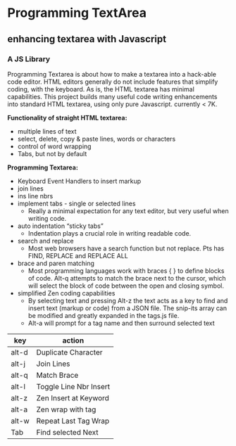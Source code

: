 # Programming TextArea

## enhancing textarea with Javascript 
### A JS Library

Programming Textarea is about how to make a textarea into a hack-able code editor. HTML editors generally do not include features that simplify coding, with the keyboard. As is, the HTML textarea has minimal capabilities. This project builds many useful code writing enhancements into standard HTML textarea, using only pure Javascript. currently < 7K.

__Functionality of	straight HTML textarea:__
* multiple lines of text
* select, delete, copy & paste lines, words or characters
* control of word wrapping
* Tabs, but not by default 

__Programming Textarea:__
* Keyboard Event Handlers to insert markup
* join lines
* ins line nbrs
* implement tabs - single or selected lines
  * Really a minimal expectation for any text editor, but very useful when writing code.
* auto indentation “sticky tabs” 
  * Indentation plays a crucial role in writing readable code.
* search and replace 
  * Most web browsers have a search function but not replace. Pts has FIND, REPLACE and REPLACE ALL
* brace and paren matching 
  * Most programming languages work with braces { } to define blocks of code. Alt-q attempts to match the brace next to the cursor,       which will select the block of code between the open and closing symbol.
* simplified Zen coding capabilities 
  * By selecting text and pressing Alt-z the text acts as a key to find and insert text (markup or code) from a JSON file. The snip-its array can be modified and greatly expanded in the tags.js file.
  * Alt-a will prompt for a tag name and then surround selected text

key | action
----|-------
alt-d |	Duplicate Character
alt-j | Join Lines
alt-q |	Match Brace
alt-l |	Toggle Line Nbr Insert
alt-z |	Zen Insert at Keyword
alt-a |	Zen wrap with tag
alt-w |	Repeat Last Tag Wrap
Tab |	Find selected Next
